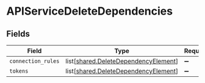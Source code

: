 # APIServiceDeleteDependencies


## Fields

| Field                                                                                      | Type                                                                                       | Required                                                                                   | Description                                                                                |
| ------------------------------------------------------------------------------------------ | ------------------------------------------------------------------------------------------ | ------------------------------------------------------------------------------------------ | ------------------------------------------------------------------------------------------ |
| `connection_rules`                                                                         | list[[shared.DeleteDependencyElement](undefined/models/shared/deletedependencyelement.md)] | :heavy_minus_sign:                                                                         | N/A                                                                                        |
| `tokens`                                                                                   | list[[shared.DeleteDependencyElement](undefined/models/shared/deletedependencyelement.md)] | :heavy_minus_sign:                                                                         | N/A                                                                                        |
